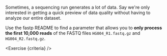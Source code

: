 <script>
// Solution:
//    fastp --in1 HG004_R1.fastq.gz --in2 HG004_R2.fastq.gz --reads_to_process 10000

import Link from "components/Link.svelte";
import Exercise from "components/Exercise.svelte";

let criteria = [
{
	name: "You ran <code>fastp</code> on only the first 10,000 reads",
	checks: [{
		type: "file",
		path: "fastp.json",
		action: "contents",
		commandExpected: "fastp --in1 HG004_R1.fastq.gz --in2 HG004_R2.fastq.gz --reads_to_process 10000 --html /shared/tmp/__fastp.html --json /shared/tmp/__fastp.json; jq '.summary' /shared/tmp/__fastp.json",
		commandObserved: "jq '.summary' fastp.json"
	}]
}];
</script>

Sometimes, a sequencing run generates a lot of data. Say we're only interested in getting a quick preview of data quality without having to analyze our entire dataset.

Use the <Link href="https://github.com/OpenGene/fastp/tree/v0.20.1#all-options">fastp README</Link> to find a parameter that allows you to **only process the first 10,000 reads** of the FASTQ files `HG004_R1.fastq.gz` and `HG004_R2.fastq.gz`.

<Exercise {criteria} />
